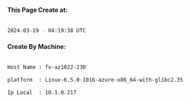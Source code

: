 
   
#### This Page Create at:

```bash

2024-03-19 - 04:19:38 UTC

```

#### Create By Machine:

```bash

Host Name : fv-az1022-230

platform  : Linux-6.5.0-1016-azure-x86_64-with-glibc2.35

Ip Local  : 10.1.0.217

```

